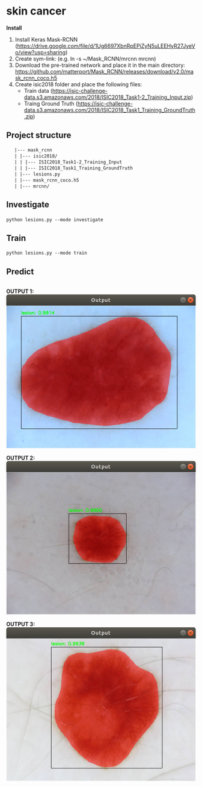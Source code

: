 # skin cancer

**Install**
1. Install Keras Mask-RCNN (https://drive.google.com/file/d/1Ug6697XbnRpEPjZyN5uLEEHyR27JyeVo/view?usp=sharing)
2. Create sym-link: (e.g. ln -s ~/Mask_RCNN/mrcnn mrcnn)
3. Download the pre-trained network and place it in the main directory: https://github.com/matterport/Mask_RCNN/releases/download/v2.0/mask_rcnn_coco.h5
4. Create isic2018 folder and place the following files:
   - Train data (https://isic-challenge-data.s3.amazonaws.com/2018/ISIC2018_Task1-2_Training_Input.zip)
   - Traing Ground Truth (https://isic-challenge-data.s3.amazonaws.com/2018/ISIC2018_Task1_Training_GroundTruth.zip)

## Project structure
```
   |--- mask_rcnn
   | |--- isic2018/
   | | |--- ISIC2018_Task1-2_Training_Input
   | | |--- ISIC2018_Task1_Training_GroundTruth
   | |--- lesions.py
   | |--- mask_rcnn_coco.h5
   | |--- mrcnn/
```


## Investigate
```python lesions.py --mode investigate```

## Train
```python lesions.py --mode train```

## Predict
```python lesions.py --mode predict --image isic2018/ISIC2018_Task1-2_Training_Input/ISIC_0000000.jpg
```

**OUTPUT 1:**\
![Alt text](readme/ISIC_0000000.png?raw=true "Title")

**OUTPUT 2:**\
![Alt text](readme/ISIC_0000001.png?raw=true "Title")

**OUTPUT 3:**\
![Alt text](readme/ISIC_0000002.png?raw=true "Title")
